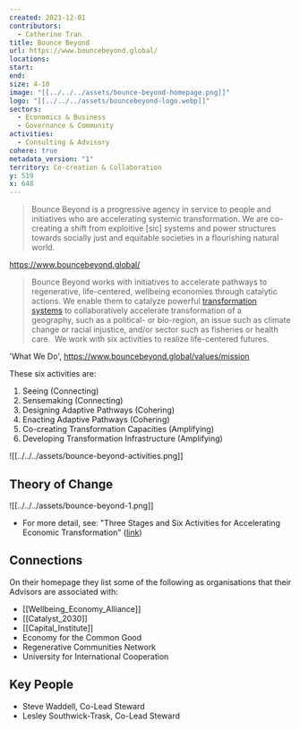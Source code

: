 ```yaml
---
created: 2023-12-01
contributors:
  - Catherine Tran
title: Bounce Beyond
url: https://www.bouncebeyond.global/
locations: 
start: 
end: 
size: 4-10
image: "[[../../../assets/bounce-beyond-homepage.png]]"
logo: "[[../../../assets/bouncebeyond-logo.webp]]"
sectors:
  - Economics & Business
  - Governance & Community
activities:
  - Consulting & Advisory
cohere: true
metadata_version: "1"
territory: Co-creation & Collaboration
y: 519
x: 648
---
```

>Bounce Beyond is a progressive agency in service to people and initiatives who are accelerating systemic transformation. We are co-creating a shift from exploitive [sic] systems and power structures towards socially just and equitable societies in a flourishing natural world.

https://www.bouncebeyond.global/

>Bounce Beyond works with initiatives to accelerate pathways to regenerative, life-centered, wellbeing economies through catalytic actions. We enable them to catalyze powerful [transformation systems](https://www.bouncebeyond.global/transformations-systems) to collaboratively accelerate transformation of a geography, such as a political- or bio-region, an issue such as climate change or racial injustice, and/or sector such as fisheries or health care.  We work with six activities to realize life-centered futures.

'What We Do', https://www.bouncebeyond.global/values/mission

These six activities are: 
1. Seeing (Connecting)
2. Sensemaking (Connecting)
3. Designing Adaptive Pathways (Cohering)
4. Enacting Adaptive Pathways (Cohering)
5. Co-creating Transformation Capacities (Amplifying)
6. Developing Transformation Infrastructure (Amplifying)

 ![[../../../assets/bounce-beyond-activities.png]]
 
## Theory of Change

![[../../../assets/bounce-beyond-1.png]]

- For more detail, see: "Three Stages and Six Activities for Accelerating Economic Transformation" ([link](https://cdn.website-editor.net/s/f8133679ace0447ca7961cad7f6df6db/files/uploaded/What%2520BB%2520does%2520-%2520brief%2520six%25206%2520activities%252022-04-08.pdf?Expires=1703867591&Signature=ZMgR4PxqAG9ibIDyr7UwTELKhsQuXKmVOgc-KXZAOwSB5s0OI~2ZnUOZtHpZL8AjLF8TFSak8GbCv0eZMY~2Eml6wwr~f4bG4SyI02IYATpxzmPg1rNMsWEr4vFZc9IDT2ctPtvihPtTKzwahX5Lp9gHaZAAVvqe-n1FiTQhdX9h9fxNFDgZQcrUPFxUuv68KCzeq9Svig7BagCxmtpYj1P1VAXS7sYHePAJk7dGmHBsfxLE~u9tghzRaynGPdliW6b1VssRxa7mcLRYRqCvdcPuZcivX1FPmBDjBA96m8DaSyD9nhu0FezsIESeZmOhGA63pk~SFozFiB8BiDXtQg__&Key-Pair-Id=K2NXBXLF010TJW))

## Connections

On their homepage they list some of the following as organisations that their Advisors are associated with:
- [[Wellbeing_Economy_Alliance]]
- [[Catalyst_2030]]
- [[Capital_Institute]]
- Economy for the Common Good
- Regenerative Communities Network
- University for International Cooperation

## Key People

- Steve Waddell, Co-Lead Steward
- Lesley Southwick-Trask, Co-Lead Steward


